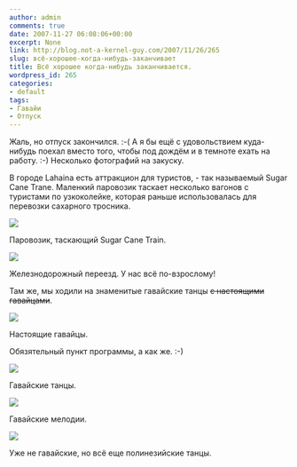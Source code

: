 ```yaml
---
author: admin
comments: true
date: 2007-11-27 06:08:06+00:00
excerpt: None
link: http://blog.not-a-kernel-guy.com/2007/11/26/265
slug: всё-хорошее-когда-нибудь-заканчивает
title: Всё хорошее когда-нибудь заканчивается.
wordpress_id: 265
categories:
- default
tags:
- Гавайи
- Отпуск
---
```


Жаль, но отпуск закончился. :-( А я бы ещё с удовольствием куда-нибудь поехал вместо того, чтобы под дождём и в темноте ехать на работу. :-) Несколько фотографий на закуску.

 

В городе Lahaina есть аттракцион для туристов, - так называемый Sugar Cane Trane. Маленкий паровозик таскает несколько вагонов с туристами по узкоколейке, которая раньше использовалась для перевозки сахарного тросника. 

 

 

[![](http://blog.not-a-kernel-guy.com/wp-content/uploads/2007/11/IMG_0723.thumbnail.jpg)](http://blog.not-a-kernel-guy.com/wp-content/uploads/2007/11/IMG_0730.jpg)     

Паровозик, таскающий Sugar Cane Train.


<!-- more -->
  

 

[![](http://blog.not-a-kernel-guy.com/wp-content/uploads/2007/11/IMG_0666.thumbnail.jpg)](http://blog.not-a-kernel-guy.com/wp-content/uploads/2007/11/IMG_0666.jpg)     

Железнодорожный переезд. У нас всё по-взрослому!

 

Там же, мы ходили на знаменитые гавайские танцы <strike>с настоящими гавайцами</strike>.

 

 

![](http://blog.not-a-kernel-guy.com/wp-content/uploads/2007/11/true_hawaiians.jpg)     

Настоящие гавайцы.

 

 

Обязятельный пункт программы, а как же. :-)

 

 

[![](http://blog.not-a-kernel-guy.com/wp-content/uploads/2007/11/IMG_0898.thumbnail.jpg)](http://blog.not-a-kernel-guy.com/wp-content/uploads/2007/11/IMG_0898.jpg)     

Гавайские танцы.

 

 

[![](http://blog.not-a-kernel-guy.com/wp-content/uploads/2007/11/IMG_0899.thumbnail.jpg)](http://blog.not-a-kernel-guy.com/wp-content/uploads/2007/11/IMG_0899.jpg)     

Гавайские мелодии.

 

 

[![](http://blog.not-a-kernel-guy.com/wp-content/uploads/2007/11/IMG_0945.thumbnail.jpg)](http://blog.not-a-kernel-guy.com/wp-content/uploads/2007/11/IMG_0945.jpg)     

Уже не гавайские, но всё еще полинезийские танцы.
